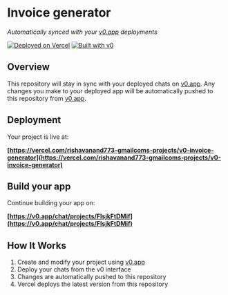 # Invoice generator

*Automatically synced with your [v0.app](https://v0.app) deployments*

[![Deployed on Vercel](https://img.shields.io/badge/Deployed%20on-Vercel-black?style=for-the-badge&logo=vercel)](https://vercel.com/rishavanand773-gmailcoms-projects/v0-invoice-generator)
[![Built with v0](https://img.shields.io/badge/Built%20with-v0.app-black?style=for-the-badge)](https://v0.app/chat/projects/FIsjkFtDMif)

## Overview

This repository will stay in sync with your deployed chats on [v0.app](https://v0.app).
Any changes you make to your deployed app will be automatically pushed to this repository from [v0.app](https://v0.app).

## Deployment

Your project is live at:

**[https://vercel.com/rishavanand773-gmailcoms-projects/v0-invoice-generator](https://vercel.com/rishavanand773-gmailcoms-projects/v0-invoice-generator)**

## Build your app

Continue building your app on:

**[https://v0.app/chat/projects/FIsjkFtDMif](https://v0.app/chat/projects/FIsjkFtDMif)**

## How It Works

1. Create and modify your project using [v0.app](https://v0.app)
2. Deploy your chats from the v0 interface
3. Changes are automatically pushed to this repository
4. Vercel deploys the latest version from this repository
